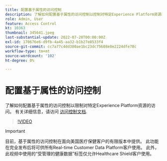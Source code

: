 ```yaml
---
title: 配置基于属性的访问控制
description: 了解如何配置基于属性的访问控制以控制对特定Experience Platform资源的访问。
role: Admin, User
feature: Access Control
kt: 10363
thumbnail: 345641.jpeg
last-substantial-update: 2022-07-28T00:00:00Z
exl-id: 170676e6-d9fb-4a45-aa32-b1b27e8533f4
source-git-commit: cc7a77c4dd380ae1bc23dc75608e8e2224dfe78c
workflow-type: tm+mt
source-wordcount: '102'
ht-degree: 0%

---
```


# 配置基于属性的访问控制

了解如何配置基于属性的访问控制以限制对特定Experience Platform资源的访问。 有关详细信息，请访问 [访问控制文档](https://experienceleague.adobe.com/docs/experience-platform/access-control/abac/overview.html).

>[!VIDEO](https://video.tv.adobe.com/v/345641?quality=12&learn=on)

>[!IMPORTANT]
>
> 目前，基于属性的访问控制在面向美国医疗保健客户的有限版本中提供。 此功能在完全发布后将可供所有Real-time Customer Data Platform客户使用。 此外，此视频中使用的“受管理的健康数据”标签仅允许Healthcare Shield客户使用。
